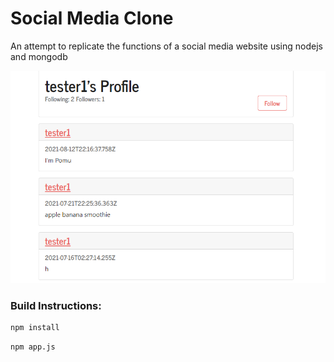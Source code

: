 # Social Media Clone

An attempt to replicate the functions of a social media website using nodejs and mongodb

![alt text](https://raw.githubusercontent.com/justsch/SocialMediaClone/main/screenshots/screenshot.png)

### Build Instructions:

```bash
npm install
```

```bash
npm app.js
```